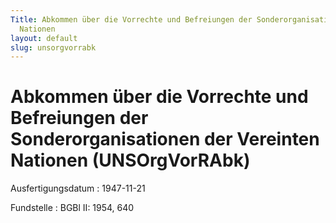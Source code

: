 ```yaml
---
Title: Abkommen über die Vorrechte und Befreiungen der Sonderorganisationen der Vereinten
  Nationen
layout: default
slug: unsorgvorrabk
---
```


# Abkommen über die Vorrechte und Befreiungen der Sonderorganisationen der Vereinten Nationen (UNSOrgVorRAbk)

Ausfertigungsdatum
:   1947-11-21

Fundstelle
:   BGBl II: 1954, 640

